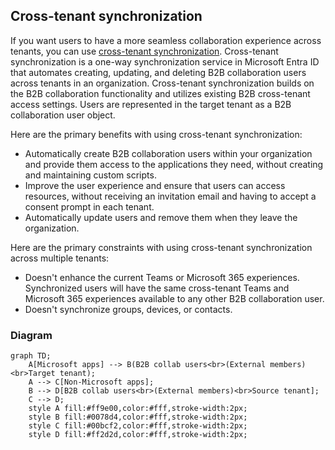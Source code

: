 ## Cross-tenant synchronization

If you want users to have a more seamless collaboration experience across tenants, you can use [cross-tenant synchronization](#). Cross-tenant synchronization is a one-way synchronization service in Microsoft Entra ID that automates creating, updating, and deleting B2B collaboration users across tenants in an organization. Cross-tenant synchronization builds on the B2B collaboration functionality and utilizes existing B2B cross-tenant access settings. Users are represented in the target tenant as a B2B collaboration user object.

Here are the primary benefits with using cross-tenant synchronization:

- Automatically create B2B collaboration users within your organization and provide them access to the applications they need, without creating and maintaining custom scripts.
- Improve the user experience and ensure that users can access resources, without receiving an invitation email and having to accept a consent prompt in each tenant.
- Automatically update users and remove them when they leave the organization.

Here are the primary constraints with using cross-tenant synchronization across multiple tenants:

- Doesn't enhance the current Teams or Microsoft 365 experiences. Synchronized users will have the same cross-tenant Teams and Microsoft 365 experiences available to any other B2B collaboration user.
- Doesn't synchronize groups, devices, or contacts.

### Diagram

```mermaid
graph TD;
    A[Microsoft apps] --> B(B2B collab users<br>(External members)<br>Target tenant);
    A --> C[Non-Microsoft apps];
    B --> D[B2B collab users<br>(External members)<br>Source tenant];
    C --> D;
    style A fill:#ff9e00,color:#fff,stroke-width:2px;
    style B fill:#0078d4,color:#fff,stroke-width:2px;
    style C fill:#00bcf2,color:#fff,stroke-width:2px;
    style D fill:#ff2d2d,color:#fff,stroke-width:2px;
```
